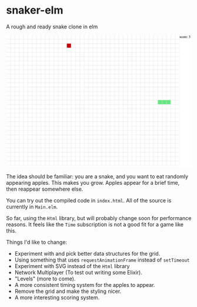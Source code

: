 # snaker-elm
A rough and ready snake clone in elm

![](https://raw.githubusercontent.com/JulianLeviston/snaker-elm/master/images/snaker-elm.png)

The idea should be familiar: you are a snake, and you want to eat randomly appearing apples. This makes you grow. Apples appear for a brief time, then reappear somewhere else.

You can try out the compiled code in `index.html`. All of the source is currently in `Main.elm`.

So far, using the `Html` library, but will probably change soon for performance reasons. It feels like the `Time` subscription is not a good fit for a game like this.


Things I'd like to change:

* Experiment with and pick better data structures for the grid.
* Using something that uses `requestAnimationFrame` instead of `setTimeout`
* Experiment with SVG instead of the `Html` library
* Network Multiplayer (To test out writing some Elixir).
* "Levels" (more to come).
* A more consistent timing system for the apples to appear.
* Remove the grid and make the styling nicer.
* A more interesting scoring system.
